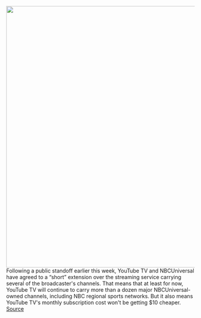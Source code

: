 <img src='https://cdn.vox-cdn.com/thumbor/-2oplh6BNEfVlAqpscx5TQJw5HI=/0x0:5000x3333/1200x800/filters:focal(1978x1935:2778x2735)/cdn.vox-cdn.com/uploads/chorus_image/image/69935172/1224647361.0.jpg' width='700px' /><br/>
Following a public standoff earlier this week, YouTube TV and NBCUniversal have agreed to a “short” extension over the streaming service carrying several of the broadcaster's channels. That means that at least for now, YouTube TV will continue to carry more than a dozen major NBCUniversal-owned channels, including NBC regional sports networks. But it also means YouTube TV's monthly subscription cost won't be getting $10 cheaper.
<a href='https://www.theverge.com/2021/9/30/22702511/youtube-tv-nbcuniversal-extension-dispute-negotiation'> Source <a/>